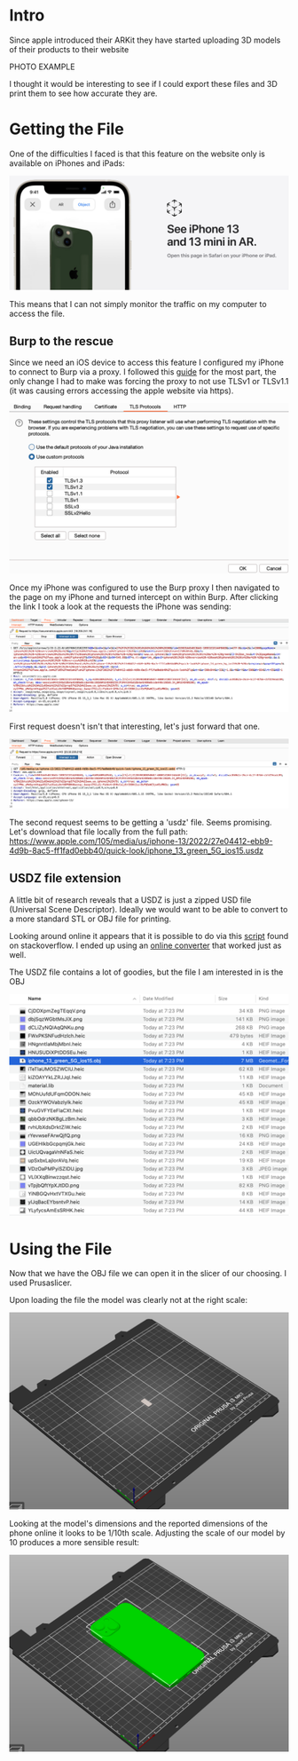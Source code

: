 # Intro

Since apple introduced their ARKit they have started uploading 3D models of their products to their website

PHOTO EXAMPLE

I thought it would be interesting to see if I could export these files and 3D print them to see how accurate they are.

# Getting the File

One of the difficulties I faced is that this feature on the website only is available on iPhones and iPads:

![Screenshot](images/openOnIphone.png)

This means that I can not simply monitor the traffic on my computer to access the file.

## Burp to the rescue

Since we need an iOS device to access this feature I configured my iPhone to connect to Burp via a proxy. I followed this [guide](https://portswigger.net/support/configuring-an-ios-device-to-work-with-burp) for the most part, the only change I had to make was forcing the proxy to not use TLSv1 or TLSv1.1 (it was causing errors accessing the apple website via https).

![Screenshot](images/burpTls.png)

Once my iPhone was configured to use the Burp proxy I then navigated to the page on my iPhone and turned intercept on within Burp. After clicking the link I took a look at the requests the iPhone was sending:

![Screenshot](images/firstRequest.png)

First request doesn't isn't that interesting, let's just forward that one.

![Screenshot](images/secondRequest.png)

The second request seems to be getting a 'usdz' file. Seems promising. Let's download that file locally from the full path: <https://www.apple.com/105/media/us/iphone-13/2022/27e04412-ebb9-4d9b-8ac5-ff1fad0ebb40/quick-look/iphone_13_green_5G_ios15.usdz>

## USDZ file extension

A little bit of research reveals that a USDZ is just a zipped USD file (Universal Scene Descriptor). Ideally we would want to be able to convert to a  more standard STL or OBJ file for printing.

Looking around online it appears that it is possible to do via this [script](https://stackoverflow.com/a/58149122) found on stackoverflow. I ended up using an [online converter](https://products.aspose.app/3d/conversion/usdz-to-obj) that worked just as well.

The USDZ file contains a lot of goodies, but the file I am interested in is the OBJ

![Screenshot](images/usdzContents.png)

# Using the File

Now that we have the OBJ file we can open it in the slicer of our choosing. I used Prusaslicer.

Upon loading the file the model was clearly not at the right scale:

![Screenshot](images/slicer1x.png)

Looking at the model's dimensions and the reported dimensions of the phone online it looks to be 1/10th scale. Adjusting the scale of our model by 10 produces a more sensible result:

![Screenshot](images/slicer10x.png)